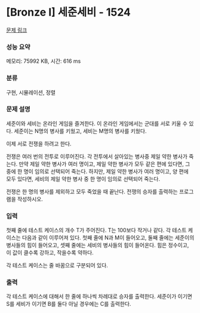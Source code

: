 # [Bronze I] 세준세비 - 1524 

[문제 링크](https://www.acmicpc.net/problem/1524) 

### 성능 요약

메모리: 75992 KB, 시간: 616 ms

### 분류

구현, 시뮬레이션, 정렬

### 문제 설명

<p>세준이와 세비는 온라인 게임을 즐겨한다. 이 온라인 게임에서는 군대를 서로 키울 수 있다. 세준이는 N명의 병사를 키웠고, 세비는 M명의 병사를 키웠다.</p>

<p>이제 서로 전쟁을 하려고 한다.</p>

<p>전쟁은 여러 번의 전투로 이루어진다. 각 전투에서 살아있는 병사중 제일 약한 병사가 죽는다. 만약 제일 약한 병사가 여러 명이고, 제일 약한 병사가 모두 같은 편에 있다면, 그 중에 한 명이 임의로 선택되어 죽는다. 하지만, 제일 약한 병사가 여러 명이고, 양 편에 모두 있다면, 세비의 제일 약한 병사 중 한 명이 임의로 선택되어 죽는다.</p>

<p>전쟁은 한 명의 병사를 제외하고 모두 죽었을 때 끝난다. 전쟁의 승자를 출력하는 프로그램을 작성하시오.</p>

### 입력 

 <p>첫째 줄에 테스트 케이스의 개수 T가 주어진다. T는 100보다 작거나 같다. 각 테스트 케이스는 다음과 같이 이루어져 있다. 첫째 줄에 N과 M이 들어오고, 둘째 줄에는 세준이의 병사들의 힘이 들어오고, 셋째 줄에는 세비의 병사들의 힘이 들어온다. 힘은 정수이고, 이 값이 클수록 강하고, 작을수록 약하다.</p>

<p>각 테스트 케이스는 줄 바꿈으로 구분되어 있다.</p>

### 출력 

 <p>각 테스트 케이스에 대해서 한 줄에 하나씩 차례대로 승자를 출력한다. 세준이가 이기면 S를 세비가 이기면 B를 둘다 아닐 경우에는 C를 출력한다.</p>


